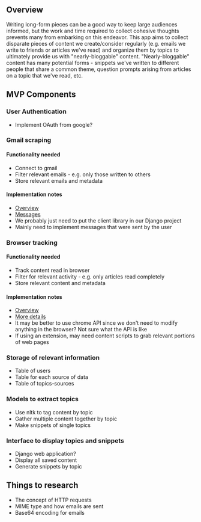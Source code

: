 ## Overview

Writing long-form pieces can be a good way to keep large audiences informed, but the work and time required to collect cohesive thoughts prevents many from embarking on this endeavor. This app aims to collect disparate pieces of content we create/consider regularly (e.g. emails we write to friends or articles we've read) and organize them by topics to ultimately provide us with "nearly-bloggable" content. "Nearly-bloggable" content has many potential forms - snippets we've written to different people that share a common theme, question prompts arising from articles on a topic that we've read, etc.


## MVP Components

### User Authentication
- Implement OAuth from google?

### Gmail scraping

#### Functionality needed
- Connect to gmail
- Filter relevant emails - e.g. only those written to others
- Store relevant emails and metadata

#### Implementation notes
- [Overview](https://developers.google.com/gmail/api/guides/overview#key_resource_types)
- [Messages](https://developers.google.com/gmail/api/v1/reference/users/messages#methods)
- We probably just need to put the client library in our Django project
- Mainly need to implement messages that were sent by the user


### Browser tracking

#### Functionality needed
- Track content read in browser
- Filter for relevant activity - e.g. only articles read completely
- Store relevant content and metadata

#### Implementation notes
- [Overview](https://developer.chrome.com/extensions/getstarted)
- [More details](https://developer.chrome.com/extensions/overview)
- It may be better to use chrome API since we don't need to modify anything in the browser? Not sure what the API is like
- If using an extension, may need content scripts to grab relevant portions of web pages

### Storage of relevant information
- Table of users
- Table for each source of data
- Table of topics-sources

### Models to extract topics
- Use nltk to tag content by topic
- Gather multiple content together by topic
- Make snippets of single topics

### Interface to display topics and snippets
- Django web application?
- Display all saved content
- Generate snippets by topic


## Things to research
- The concept of HTTP requests
- MIME type and how emails are sent
- Base64 encoding for emails
